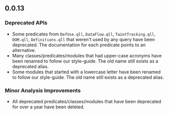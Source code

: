 ## 0.0.13

### Deprecated APIs

* Some predicates from `DefUse.qll`, `DataFlow.qll`, `TaintTracking.qll`, `DOM.qll`, `Definitions.qll` that weren't used by any query have been deprecated. 
  The documentation for each predicate points to an alternative.
* Many classes/predicates/modules that had upper-case acronyms have been renamed to follow our style-guide. 
  The old name still exists as a deprecated alias.
* Some modules that started with a lowercase letter have been renamed to follow our style-guide. 
  The old name still exists as a deprecated alias.

### Minor Analysis Improvements

* All deprecated predicates/classes/modules that have been deprecated for over a year have been deleted.
